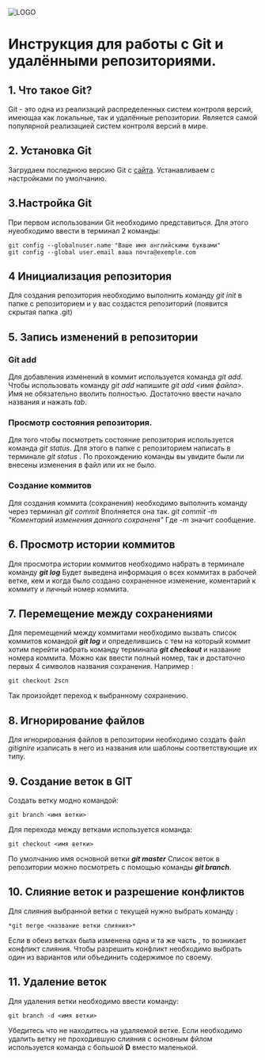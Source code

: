 ![LOGO](<GIT. PNG.png>)
# Инструкция для работы с Git и удалёнными репозиториями.

## 1. Что такое Git?
Git - это одна из реализаций распределенных систем контроля версий, имеющаа как локальные, так и удалённые репозитории. Является самой популярной реализацией систем контроля версий в мире.

## 2. Установка Git
Загрудаем последнюю версию Git c [сайта](https://git-scm.com/downloads).
Устанавливаем с настройками по умолчанию.

## 3.Настройка Git
При первом использовании Git необходимо представиться.
Для этого нуеобходимо ввести в терминал 2 команды:
```
git config --globalnuser.name "Ваше имя английскими буквами"
git config --global user.email ваша почта@exemple.com
```
## 4 Инициализация репозитория
Для создания репозитория необходимо выполнить команду *git init* в папке с репозиторием и у вас создастся репозиторий (появится скрытая папка .git)

## 5. Запись изменений в репозитории 

### Git add
Для добавления изменений в коммит используется команда *git add*. Чтобы использовать команду *git add* напишите *git add <имя файла>*. Имя не обязательно вволить полностью. Достаточно ввести начало названия и нажать *tab*.
### Просмотр состояния репозитория.
Для того чтобы посмотреть состояние репозитория используется команда  *git status*. Для этого в папке с репозиторием написать в терминале *git status* . По прохождению команды вы увидите были ли внесены изменения в файл или их не было.
###  Создание коммитов 
Для создания коммита (сохранения) необходимо выполнить команду через терминал *git commit*
Вполняется она так.
*git commit -m "Коментарий изменения данного сохраненя"*
Где *-m* значит сообщение.

## 6. Просмотр истории коммитов

Для просмотра истории коммитов необходимо набрать в терминале команду __*git log*__
Будет выведена информация о всех коммитах в рабочей ветке, кем и когда было создано сохраненное изменение, коментарий к коммиту и личный номер коммита.

## 7. Перемещение между сохранениями
Для перемещений между коммитами  необходимо вызвать список коммитов командой __*git log*__ и определившись с тем на который коммит хотим перейти  набрать команду терминала __*git checkout*__ и название номера коммита. Можно как ввести полный номер, так и достаточно первых 4 символов названия сохранения. 
Например :
 ```
git checkout 2scn
```
Так произойдет переход к выбранному сохранению.

## 8. Игнорирование файлов

Для игнорирования файлов в репозитории необходимо создать файл *gitignire* изаписать в него из названия или шаблоны соответствующие их типу.
## 9. Создание веток в GIT
Создать ветку модно командой:
```
git branch <имя ветки>
```

Для перехода между ветками используется команда: 
```
git checkout <имя ветки>
```
По умолчанию имя основной ветки __*git master*__
Список веток в репозитории можно посмотреть с помощью команды __*git branch*__.
## 10. Слияние веток и разрешение конфликтов

Для слияния выбранной ветки с текущей нужно выбрать команду :
```
*git merge <название ветки слияния>*
```

Если в обеиз ветках была изменена одна и та же часть , то возникает конфликт слияния. Чтобы разрешить конфликт необходимо выбрать один из вариантов или объединить содержимое по своему. 

## 11. Удаление веток
Для удаления ветки необходимо ввести команду:
```
git branch -d <имя ветки>
```
Убедитесь что не находитесь на удаляемой ветке. 
Если необходимо удалить ветку не проходившую слияния с основным фйлом используется команда с большой __D__ вместо маленькой.